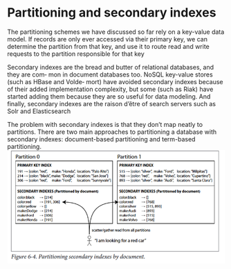 # Partitioning and secondary indexes
The partitioning schemes we have discussed so far rely on a key-value data model. If
records  are  only  ever  accessed  via  their  primary  key,  we  can  determine  the  partition
from that key, and use it to route read and write requests to the partition responsible
for that key

Secondary indexes are the bread and butter of relational databases, and they are com‐
mon in document databases too. NoSQL key-value stores (such as HBase and Volde‐
mort) have avoided secondary indexes because of their added implementation
complexity,  but  some  (such  as  Riak)  have  started  adding  them  because  they  are  so useful  for  data  modeling.  And  finally,  secondary  indexes  are  the  raison  d’être  of
search servers such as Solr and Elasticsearch

The  problem  with  secondary  indexes  is  that  they  don’t  map  neatly  to  partitions.
There  are  two  main  approaches  to  partitioning  a  database  with  secondary  indexes:
document-based partitioning and term-based partitioning.
![](./media/partion_secoundary_index_by_document.png)